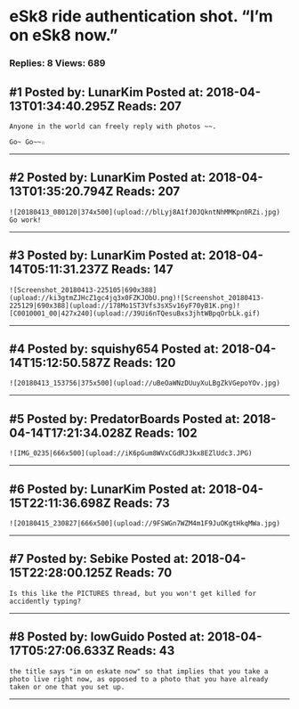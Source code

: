 # eSk8 ride authentication shot. &ldquo;I&rsquo;m on eSk8 now.&rdquo;

### Replies: 8 Views: 689

## \#1 Posted by: LunarKim Posted at: 2018-04-13T01:34:40.295Z Reads: 207

```
Anyone in the world can freely reply with photos ~~.

Go~ Go~~☆
```

---
## \#2 Posted by: LunarKim Posted at: 2018-04-13T01:35:20.794Z Reads: 207

```
![20180413_080120|374x500](upload://blLyj8A1fJ0JQkntNhMMKpn0RZi.jpg)
Go work!
```

---
## \#3 Posted by: LunarKim Posted at: 2018-04-14T05:11:31.237Z Reads: 147

```
![Screenshot_20180413-225105|690x388](upload://ki3gtmZJHcZ1gc4jq3x0FZKJObU.png)![Screenshot_20180413-225129|690x388](upload://178Mo1ST3Vfs3sXSv16yF70yB1K.png)![C0010001_00|427x240](upload://39Ui6nTQesuBxs3jhtWBpqOrbLk.gif)
```

---
## \#4 Posted by: squishy654 Posted at: 2018-04-14T15:12:50.587Z Reads: 120

```
![20180413_153756|375x500](upload://uBeOaWNzDUuyXuLBgZkVGepoYOv.jpg)
```

---
## \#5 Posted by: PredatorBoards Posted at: 2018-04-14T17:21:34.028Z Reads: 102

```
![IMG_0235|666x500](upload://iK6pGum8WVxCGdRJ3kx8EZlUdc3.JPG)
```

---
## \#6 Posted by: LunarKim Posted at: 2018-04-15T22:11:36.698Z Reads: 73

```
![20180415_230827|666x500](upload://9FSWGn7WZM4m1F9JuOKgtHkqMWa.jpg)
```

---
## \#7 Posted by: Sebike Posted at: 2018-04-15T22:28:00.125Z Reads: 70

```
Is this like the PICTURES thread, but you won't get killed for accidently typing?
```

---
## \#8 Posted by: lowGuido Posted at: 2018-04-17T05:27:06.633Z Reads: 43

```
the title says "im on eskate now" so that implies that you take a photo live right now, as opposed to a photo that you have already taken or one that you set up.
```

---
